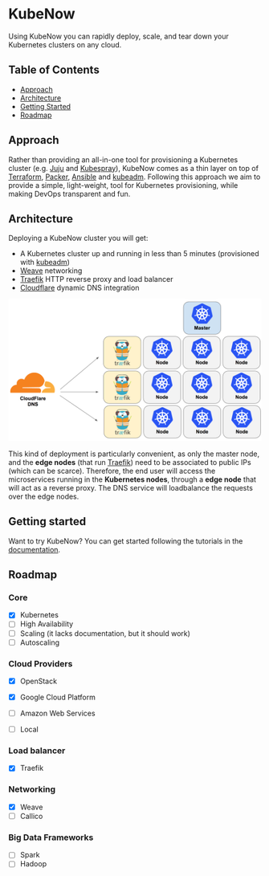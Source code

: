 # KubeNow

Using KubeNow you can rapidly deploy, scale, and tear down your Kubernetes clusters on any cloud.

## Table of Contents

- [Approach](#approach)
- [Architecture](#architecture)
- [Getting Started](#getting-started)
- [Roadmap](#roadmap)

## Approach
Rather than providing an all-in-one tool for provisioning a Kubernetes cluster (e.g. [Juju](https://jujucharms.com/) and [Kubespray](https://github.com/kubespray/kargo-cli)), KubeNow comes as a thin layer on top of [Terraform](https://www.terraform.io/), [Packer](https://www.packer.io/), [Ansible](https://www.ansible.com/) and [kubeadm](http://kubernetes.io/docs/getting-started-guides/kubeadm). Following this approach we aim to provide a simple, light-weight, tool for Kubernetes provisioning, while making DevOps transparent and fun.

## Architecture
Deploying a KubeNow cluster you will get:

 - A Kubernetes cluster up and running in less than 5 minutes (provisioned with [kubeadm](http://kubernetes.io/docs/getting-started-guides/kubeadm/))
 - [Weave](https://www.weave.works/) networking
 - [Traefik](https://traefik.io/) HTTP reverse proxy and load balancer
 - [Cloudflare](https://www.cloudflare.com/) dynamic DNS integration

![GitHub Logo](/architecture.png)

This kind of deployment is particularly convenient, as only the master node, and the **edge nodes** (that run [Traefik](https://traefik.io/)) need to be associated to public IPs (which can be scarce). Therefore, the end user will access the microservices running in the **Kubernetes nodes**, through a **edge node** that will act as a reverse proxy. The DNS service will loadbalance the requests over the edge nodes.

## Getting started

Want to try KubeNow? You can get started following the tutorials in the [documentation](http://kubenow.readthedocs.io).

## Roadmap

### Core
- [x] Kubernetes
- [ ] High Availability
- [ ] Scaling (it lacks documentation, but it should work)
- [ ] Autoscaling

### Cloud Providers
- [x] OpenStack
- [x] Google Cloud Platform
- [ ] Amazon Web Services
- [ ] Local


### Load balancer
- [x] Traefik

### Networking
- [x] Weave
- [ ] Callico

### Big Data Frameworks
- [ ] Spark
- [ ] Hadoop
